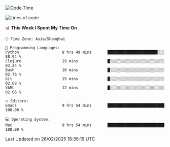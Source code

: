 <!--START_SECTION:waka-->
![Code Time](http://img.shields.io/badge/Code%20Time-2%2C548%20hrs%2046%20mins-blue)

![Lines of code](https://img.shields.io/badge/From%20Hello%20World%20I%27ve%20Written-335.2%20thousand%20lines%20of%20code-blue)

📊 **This Week I Spent My Time On** 

```text
🕑︎ Time Zone: Asia/Shanghai

💬 Programming Languages: 
Python                   8 hrs 49 mins       ██████████████████████░░░   88.94 % 
Clojure                  19 mins             █░░░░░░░░░░░░░░░░░░░░░░░░   03.24 % 
Bash                     16 mins             █░░░░░░░░░░░░░░░░░░░░░░░░   02.76 % 
Git                      15 mins             █░░░░░░░░░░░░░░░░░░░░░░░░   02.68 % 
YAML                     12 mins             █░░░░░░░░░░░░░░░░░░░░░░░░   02.06 % 

🔥 Editors: 
Emacs                    9 hrs 54 mins       █████████████████████████   100.00 % 

💻 Operating System: 
Mac                      9 hrs 54 mins       █████████████████████████   100.00 % 
```


 Last Updated on 26/02/2025 18:35:19 UTC
<!--END_SECTION:waka-->
